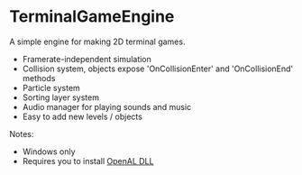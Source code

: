 # TerminalGameEngine
A simple engine for making 2D terminal games.
 
- Framerate-independent simulation
- Collision system, objects expose 'OnCollisionEnter' and 'OnCollisionEnd' methods
- Particle system
- Sorting layer system
- Audio manager for playing sounds and music
- Easy to add new levels / objects

Notes:
- Windows only
- Requires you to install [OpenAL DLL](https://www.openal.org/downloads/)
